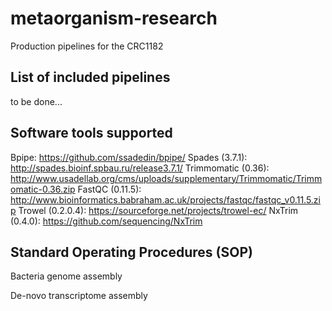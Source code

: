 # metaorganism-research
Production pipelines for the CRC1182

## List of included pipelines

to be done...

## Software tools supported

Bpipe: https://github.com/ssadedin/bpipe/
Spades (3.7.1): http://spades.bioinf.spbau.ru/release3.7.1/
Trimmomatic (0.36): http://www.usadellab.org/cms/uploads/supplementary/Trimmomatic/Trimmomatic-0.36.zip
FastQC (0.11.5): http://www.bioinformatics.babraham.ac.uk/projects/fastqc/fastqc_v0.11.5.zip
Trowel (0.2.0.4): https://sourceforge.net/projects/trowel-ec/
NxTrim (0.4.0): https://github.com/sequencing/NxTrim

## Standard Operating Procedures (SOP)

Bacteria genome assembly

De-novo transcriptome assembly
